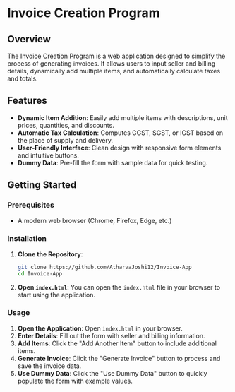# Invoice Creation Program

## Overview

The Invoice Creation Program is a web application designed to simplify the process of generating invoices. It allows users to input seller and billing details, dynamically add multiple items, and automatically calculate taxes and totals. 

## Features

- **Dynamic Item Addition**: Easily add multiple items with descriptions, unit prices, quantities, and discounts.
- **Automatic Tax Calculation**: Computes CGST, SGST, or IGST based on the place of supply and delivery.
- **User-Friendly Interface**: Clean design with responsive form elements and intuitive buttons.
- **Dummy Data**: Pre-fill the form with sample data for quick testing.

## Getting Started

### Prerequisites

- A modern web browser (Chrome, Firefox, Edge, etc.)

### Installation

1. **Clone the Repository**:

   ```bash
   git clone https://github.com/AtharvaJoshi12/Invoice-App
   cd Invoice-App
   ```

2. **Open `index.html`**: You can open the `index.html` file in your browser to start using the application.

### Usage

1. **Open the Application**: Open `index.html` in your browser.
2. **Enter Details**: Fill out the form with seller and billing information.
3. **Add Items**: Click the "Add Another Item" button to include additional items.
4. **Generate Invoice**: Click the "Generate Invoice" button to process and save the invoice data.
5. **Use Dummy Data**: Click the "Use Dummy Data" button to quickly populate the form with example values.

